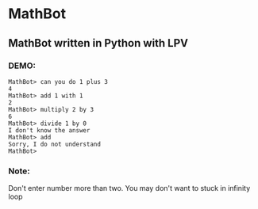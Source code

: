 # MathBot
## MathBot written in Python with LPV

### DEMO:
```
MathBot> can you do 1 plus 3
4
MathBot> add 1 with 1
2
MathBot> multiply 2 by 3
6
MathBot> divide 1 by 0
I don't know the answer
MathBot> add
Sorry, I do not understand
MathBot>
```

### Note:
Don't enter number more than two. You may don't want to stuck in infinity loop